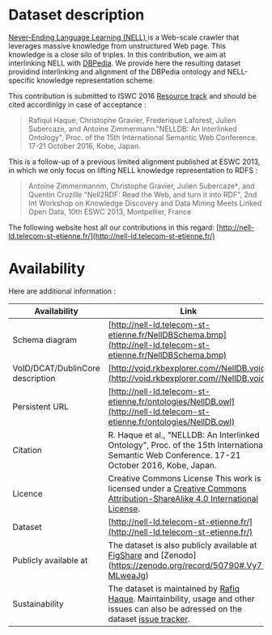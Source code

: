 # Dataset description

[ Never-Ending Language Learning (NELL) ](http://rtw.ml.cmu.edu/rtw/) is a Web-scale crawler that leverages massive knowledge from unstructured Web page. 
This knowledge is a close silo of triples. 
In this contribution, we aim at interlinking NELL with [DBPedia](http://wiki.dbpedia.org/).
We provide here the resulting dataset providind interlinking and alignment of the DBPedia ontology and NELL-specific knowledge representation scheme.

This contribution is submitted to ISWC 2016 [Resource track](http://iswc2016.semanticweb.org/pages/calls/resource-track.html) and should be cited accordinlgy in case of acceptance :

> Rafiqul Haque, Christophe Gravier, Frederique Laforest, Julien Subercaze, and Antoine Zimmermann."NELLDB: An Interlinked Ontology", Proc. of the 15th International Semantic Web Conference. 17-21 October 2016, Kobe, Japan.

This is a follow-up of a previous limited alignment published at ESWC 2013, in which we only focus on lifting NELL knowledge representation to RDFS :

> Antoine Zimmermannm, Christophe Gravier, Julien Subercaze†, and Quentin Cruzille "Nell2RDF: Read the Web, and turn it into RDF", 2nd Int Workshop on Knowledge Discovery and Data Mining Meets Linked Open Data, 10th ESWC 2013, Montpellier, France

The following website host all our contributions in this regard: [http://nell-ld.telecom-st-etienne.fr/](http://nell-ld.telecom-st-etienne.fr/)

# Availability

Here are additional information : 

| Availability  | Link          |
| ------------- | ------------- |
| Schema diagram  | [http://nell-ld.telecom-st-etienne.fr/NellDBSchema.bmp](http://nell-ld.telecom-st-etienne.fr/NellDBSchema.bmp)  |
| VoID/DCAT/DublinCore description  | [http://void.rkbexplorer.com//NellDB.void](http://void.rkbexplorer.com//NellDB.void)  |
| Persistent URL | [http://nell-ld.telecom-st-etienne.fr/ontologies/NellDB.owl](http://nell-ld.telecom-st-etienne.fr/ontologies/NellDB.owl)  |
| Citation  | R. Haque et al., "NELLDB: An Interlinked Ontology", Proc. of the 15th International Semantic Web Conference. 17-21 October 2016, Kobe, Japan.  |
| Licence  | Creative Commons License This work is licensed under a [Creative Commons Attribution-ShareAlike 4.0 International License](http://creativecommons.org/licenses/by-sa/4.0/).  |
| Dataset  | [http://nell-ld.telecom-st-etienne.fr/](http://nell-ld.telecom-st-etienne.fr/) |
| Publicly available at  | The dataset is also publicly available at [FigShare](https://figshare.com/articles/New_draft_item/3206923) and [Zenodo] (https://zenodo.org/record/50790#.Vy7-MLweaJg) |
| Sustainability  | The dataset is maintained by [Rafiq Haque](mailto:rafiq.ced@gmail.com). Maintainbility, usage and other issues can also be adressed on the dataset [issue tracker](https://github.com/demohaq/NellDB/issues). |
